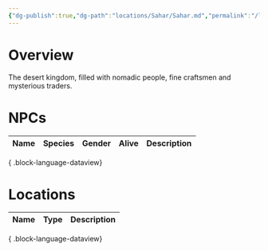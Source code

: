 ```yaml
---
{"dg-publish":true,"dg-path":"locations/Sahar/Sahar.md","permalink":"/locations/sahar/sahar/","tags":["location"],"noteIcon":"location"}
---
```


# Overview
The desert kingdom, filled with nomadic people, fine craftsmen and mysterious traders.

# NPCs
| Name | Species | Gender | Alive | Description |
| ---- | ------- | ------ | ----- | ----------- |

{ .block-language-dataview}

# Locations
| Name | Type | Description |
| ---- | ---- | ----------- |

{ .block-language-dataview}
